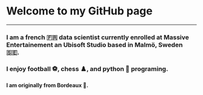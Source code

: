 # Welcome to my GitHub page

---

### I am a french 🇫🇷 data scientist currently enrolled at Massive Entertainement an Ubisoft Studio based in Malmö, Sweden 🇸🇪.

### I enjoy football ⚽, chess ♟️, and python 🐍 programing.

#### I am originally from Bordeaux 🍷.

